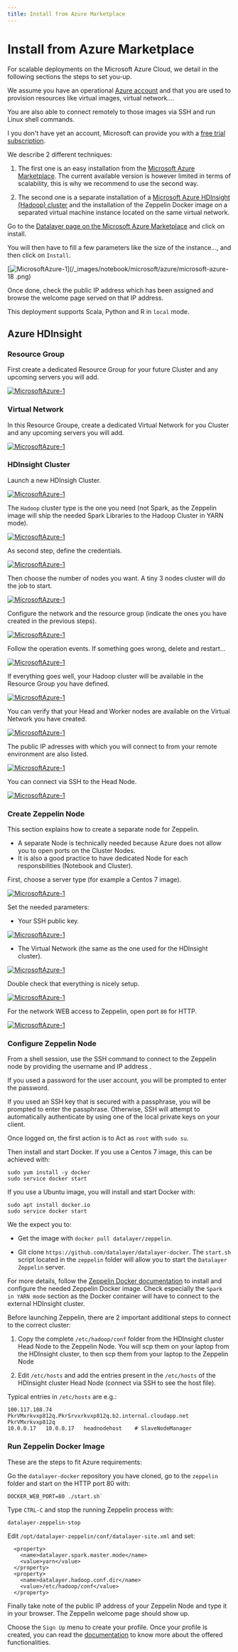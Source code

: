 ```yaml
---
title: Install from Azure Marketplace
---
```


# Install from Azure Marketplace

For scalable deployments on the Microsoft Azure Cloud, we detail in the following sections the steps to set you-up.

We assume you have an operational [Azure account](http://portal.azure.com) and that you are used to provision resources like virtual images, virtual network.... 

You are also able to connect remotely to those images via SSH and run Linux shell commands.

I you don't have yet an account, Microsoft can provide you with a [free trial subscription](https://azure.microsoft.com/en-us/pricing/free-trial).
  
We describe 2 different techniques:

1. The first one is an easy installation from the [Microsoft Azure Marketplace](#Azure_Marketplace). The current available version is however limited in terms of scalability, this is why we recommend to use the second way.

2. The second one is a separate installation of a [Microsoft Azure HDInsight (Hadoop) cluster](#Azure_HDInsight) and the installation of the Zeppelin Docker image on a separated virtual machine instance located on the same virtual network.

Go to the [Datalayer page on the Microsoft Azure Marketplace](https://azuremarketplace.microsoft.com/en-us/marketplace/apps/ui.datalayer-notebook) and click on install.

You will then have to fill a few parameters like the size of the instance..., and then click on `Install`.

[![MicrosoftAzure-1](/_images/notebook/microsoft/azure/microsoft-azure-18.png)](/_images/notebook/microsoft/azure/microsoft-azure-18  .png)

Once done, check the public IP address which has been assigned and browse the welcome page served on that IP address.

This deployment supports Scala, Python and R in `local` mode.

## Azure HDInsight

### Resource Group

First create a dedicated Resource Group for your future Cluster and any upcoming servers you will add.

[![MicrosoftAzure-1](/_images/notebook/microsoft/azure/microsoft-azure-07.png)](/_images/notebook/microsoft/azure/microsoft-azure-07.png)

### Virtual Network

In this Resource Groupe, create a dedicated Virtual Network for you Cluster and any upcoming servers you will add.

[![MicrosoftAzure-1](/_images/notebook/microsoft/azure/microsoft-azure-08.png)](/_images/notebook/microsoft/azure/microsoft-azure-08.png)

### HDInsight Cluster

Launch a new HDInsigh Cluster.

[![MicrosoftAzure-1](/_images/notebook/microsoft/azure/microsoft-azure-01.png)](/_images/notebook/microsoft/azure/microsoft-azure-01.png)

The `Hadoop` cluster type is the one you need (not Spark, as the Zeppelin image will ship the needed Spark Libraries to the Hadoop Cluster in YARN mode).

[![MicrosoftAzure-1](/_images/notebook/microsoft/azure/microsoft-azure-02.png)](/_images/notebook/microsoft/azure/microsoft-azure-02.png)

As second step, define the credentials.

[![MicrosoftAzure-1](/_images/notebook/microsoft/azure/microsoft-azure-03.png)](/_images/notebook/microsoft/azure/microsoft-azure-03.png)

Then choose the number of nodes you want. A tiny 3 nodes cluster will do the job to start.

[![MicrosoftAzure-1](/_images/notebook/microsoft/azure/microsoft-azure-04.png)](/_images/notebook/microsoft/azure/microsoft-azure-04.png)

Configure the network and the resource group (indicate the ones you have created in the previous steps).

[![MicrosoftAzure-1](/_images/notebook/microsoft/azure/microsoft-azure-09.png)](/_images/notebook/microsoft/azure/microsoft-azure-09.png)

Follow the operation events. If something goes wrong, delete and restart...

[![MicrosoftAzure-1](/_images/notebook/microsoft/azure/microsoft-azure-06.png)](/_images/notebook/microsoft/azure/microsoft-azure-06.png)

If everything goes well, your Hadoop cluster will be available in the Resource Group you have defined.

[![MicrosoftAzure-1](/_images/notebook/microsoft/azure/microsoft-azure-10.png)](/_images/notebook/microsoft/azure/microsoft-azure-10.png)

You can verify that your Head and Worker nodes are available on the Virtual Network you have created.

[![MicrosoftAzure-1](/_images/notebook/microsoft/azure/microsoft-azure-11.png)](/_images/notebook/microsoft/azure/microsoft-azure-11.png)

The public IP adresses with which you will connect to from your remote environment are also listed.

[![MicrosoftAzure-1](/_images/notebook/microsoft/azure/microsoft-azure-12.png)](/_images/notebook/microsoft/azure/microsoft-azure-12.png)

You can connect via SSH to the Head Node.

[![MicrosoftAzure-1](/_images/notebook/microsoft/azure/microsoft-azure-19.png)](/_images/notebook/microsoft/azure/microsoft-azure-19.png)

### Create Zeppelin Node

This section explains how to create a separate node for Zeppelin.

+ A separate Node is technically needed because Azure does not allow you to open ports on the Cluster Nodes.
+ It is also a good practice to have dedicated Node for each responsbilities (Notebook and Cluster).

First, choose a server type (for example a Centos 7 image).

[![MicrosoftAzure-1](/_images/notebook/microsoft/azure/microsoft-azure-13.png)](/_images/notebook/microsoft/azure/microsoft-azure-13.png)

Set the needed parameters:

+ Your SSH public key.

[![MicrosoftAzure-1](/_images/notebook/microsoft/azure/microsoft-azure-14.png)](/_images/notebook/microsoft/azure/microsoft-azure-14.png)

+ The Virtual Network (the same as the one used for the HDInsight cluster). 

[![MicrosoftAzure-1](/_images/notebook/microsoft/azure/microsoft-azure-15.png)](/_images/notebook/microsoft/azure/microsoft-azure-15.png)

Double check that everything is nicely setup.

[![MicrosoftAzure-1](/_images/notebook/microsoft/azure/microsoft-azure-16.png)](/_images/notebook/microsoft/azure/microsoft-azure-16.png)

For the network WEB access to Zeppelin, open port `80` for HTTP.

[![MicrosoftAzure-1](/_images/notebook/microsoft/azure/microsoft-azure-17.png)](/_images/notebook/microsoft/azure/microsoft-azure-17.png)

### Configure Zeppelin Node

From a shell session, use the SSH command to connect to the Zeppelin node by providing the username and IP address .

If you used a password for the user account, you will be prompted to enter the password.

If you used an SSH key that is secured with a passphrase, you will be prompted to enter the passphrase. Otherwise, SSH will attempt to automatically authenticate by using one of the local private keys on your client.

Once logged on, the first action is to Act as `root` with `sudo su`.

Then install and start Docker. If you use a Centos 7 image, this can be achieved with:

```
sudo yum install -y docker
sudo service docker start
```

If you use a Ubuntu image, you will install and start Docker with:

```
sudo apt install docker.io
sudo service docker start
```

We the expect you to:

+ Get the image with `docker pull datalayer/zeppelin`.

+ Git clone `https://github.com/datalayer/datalayer-docker`. The `start.sh` script located in the `zeppelin` folder will allow you to start the `Datalayer Zeppelin` server.

For more details, follow the [Zeppelin Docker documentation](../docker/zeppelin) to install and configure the needed Zeppelin Docker image. Check especially the `Spark in YARN mode` section as the Docker container will have to connect to the external HDInsight cluster.

Before launching Zeppelin, there are 2 important additional steps to connect to the correct cluster:

1. Copy the complete `/etc/hadoop/conf` folder from the HDInsight cluster Head Node to the Zeppelin Node. You will scp them on your laptop from the HDInsight cluster, to then scp them from your laptop to the Zeppelin Node

2. Edit `/etc/hosts` and add the entries present in the `/etc/hosts` of the HDInsight cluster Head Node (connect via SSH to see the host file).

Typical entries in `/etc/hosts` are e.g.:

```
100.117.108.74 PkrVMxrkvxp812q.PkrSrvxrkvxp812q.b2.internal.cloudapp.net PkrVMxrkvxp812q
10.0.0.17	10.0.0.17	headnodehost	# SlaveNodeManager
```

### Run Zeppelin Docker Image

These are the steps to fit Azure requirements:

Go the `datalayer-docker` repository you have cloned, go to the `zeppelin` folder and start on the HTTP port 80 with:

```
DOCKER_WEB_PORT=80 ./start.sh`
```

Type `CTRL-C` and stop the running Zeppelin process with:

```
datalayer-zeppelin-stop
```

Edit `/opt/datalayer-zeppelin/conf/datalayer-site.xml` and set:

```
  <property>
    <name>datalayer.spark.master.mode</name>
    <value>yarn</value>
  </property>
  <property>
    <name>datalayer.hadoop.conf.dir</name>
    <value>/etc/hadoop/conf</value>
  </property>
```

Finally take note of the public IP address of your Zeppelin Node and type it in your browser. The Zeppelin welcome page should show up.

Choose the `Sign Up` menu to create your profile. Once your profile is created, you can read the [documentation](./) to know more about the offered functionalities.
